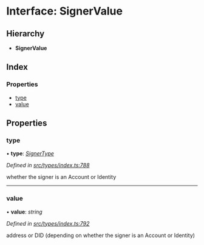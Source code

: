 # Interface: SignerValue

## Hierarchy

* **SignerValue**

## Index

### Properties

* [type](signervalue.md#type)
* [value](signervalue.md#value)

## Properties

###  type

• **type**: *[SignerType](../enums/signertype.md)*

*Defined in [src/types/index.ts:788](https://github.com/PolymathNetwork/polymesh-sdk/blob/cfab557b/src/types/index.ts#L788)*

whether the signer is an Account or Identity

___

###  value

• **value**: *string*

*Defined in [src/types/index.ts:792](https://github.com/PolymathNetwork/polymesh-sdk/blob/cfab557b/src/types/index.ts#L792)*

address or DID (depending on whether the signer is an Account or Identity)
